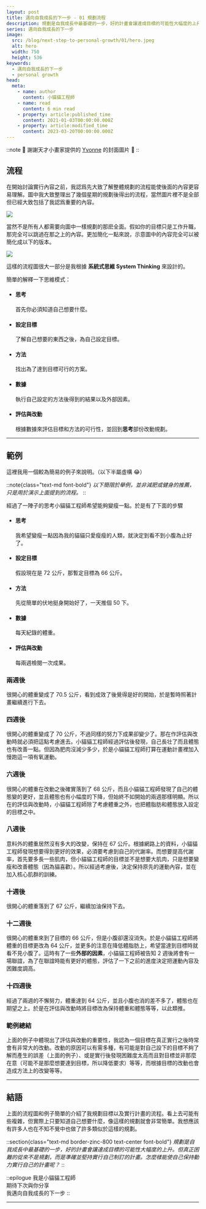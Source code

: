 ```yaml
---
layout: post
title: 邁向自我成長的下一步 - 01 規劃流程
description: 規劃是自我成長中最基礎的一步，好的計畫會讓達成目標的可能性大幅度的上升。
series: 邁向自我成長的下一步
image:
  src: /blog/next-step-to-personal-growth/01/hero.jpeg
  alt: hero
  width: 750
  height: 536
keywords:
  - 邁向自我成長的下一步
  - personal growth
head:
  meta:
    - name: author
      content: 小貓貓工程師
    - name: read
      content: 6 min read
    - property: article:published_time
      content: 2021-01-03T00:00:00.000Z
    - property: article:modified_time
      content: 2023-03-20T00:00:00.000Z
---
```


::note
🙌 謝謝天才小畫家提供的 [Yvonne](https://instagram.com/yvo0503kr?igshid=p9lwrcxrjtgo&ref=blog.ewocker.com) 的封面圖片 🙌
::

## 流程

在開始討論實行內容之前，我認爲先大致了解整體規劃的流程能使後面的內容更容易理解。圖中我大致整理出了幾個星期的規劃後得出的流程，當然圖片裡不是全部但已經大致包括了我認爲重要的內容。

![](/blog/next-step-to-personal-growth/01/flow.png)

當然不是所有人都需要向圖中一樣規劃的那麽全面。假如你的目標只是工作升職，那完全可以跳過在那之上的內容。更加簡化一點來說，示意圖中的內容完全可以被簡化成以下的版本。

![](/blog/next-step-to-personal-growth/01/goal.png)

這樣的流程圖很大一部分是我根據 **系統式思維 System Thinking** 來設計的。

簡單的解釋一下思維模式：

- #### 思考
  首先你必須知道自己想要什麼。
- #### 設定目標
  了解自己想要的東西之後，為自己設定目標。
- #### 方法
  找出為了達到目標可行的方案。
- #### 數據
  執行自己設定的方法後得到的結果以及外部因素。
- #### 評估與改動  
  根據數據來評估目標和方法的可行性，並回到**思考**部份改動規劃。

---

## 範例

這裡我用一個較為簡易的例子來說明。（以下半屬虛構 😂）

::note{class="text-md font-bold"}
_以下簡限於舉例，並非減肥或健身的推薦，只是用於演示上面提到的流程。_
::

經過了一陣子的思考小貓貓工程師希望能夠變瘦一點。於是有了下面的步驟

- #### 思考  
    我希望變瘦一點因為我的貓貓只愛瘦瘦的人類，就決定到看不到小腹為止好了。
- #### 設定目標  
    假設現在是 72 公斤，那暫定目標為 66 公斤。
- #### 方法  
    先從簡單的伏地挺身開始好了，一天推個 50 下。
- #### 數據  
    每天紀錄的體重。
- #### 評估與改動  
    每兩週檢閱一次成果。

### 兩週後

很開心的體重變成了 70.5 公斤，看到成效了後覺得是好的開始，於是暫時照著計畫繼續進行下去。

### 四週後

很開心的體重變成了 70 公斤，不過同樣的努力下成果卻變少了。那在作評估與改動時就必須把這點考慮進去。小貓貓工程師經過評估後發現，自己長壮了而且體態也有改善一點。但因為肥肉沒減少多少，於是小貓貓工程師打算在運動計畫裡加入慢跑這一項有氧運動。

### 六週後

很開心的體重在改動之後確實落到了 68 公斤，而且小貓貓工程師發現了自己的體態變的更好，並且體態也有小幅度的下降，但始終不如開始的兩週那樣明顯。所以在的評估與改動時，小貓貓工程師除了考慮體重之外，也把體脂肪和體態放入設定的目標之中。

### 八週後

意料外的體重居然沒有多大的改變，保持在 67 公斤。根據網路上的資料，小貓貓工程師發現想要得到更好的效果，必須要考慮到自己的代謝率。而想要提高代謝率，首先要多長一些肌肉，但小貓貓工程師的目標並不是想要大肌肉，只是想要變瘦和改善體態（因為貓喜歡）。所以經過考慮後，決定保持原先的運動內容，並在加入核心肌群的訓練。

### 十週後

很開心的體重落到了 67 公斤，繼續加油保持下去。

### 十二週後

很開心的體重來到了目標的 66 公斤，但是小腹卻還沒消失。於是小貓貓工程師將體重的目標更改為 64 公斤，並更多的注意在降低體脂肪上，希望當達到目標時就看不見小腹了。這時有了一些**外部的因素**，小貓貓工程師被告知 2 週後將會有一場聯誼，為了在聯誼時能有更好的體態，評估了一下之前的進度決定把運動內容及困難度調高。

### 十四週後

經過了兩週的不懈努力，體重達到 64 公斤，並且小腹也消的差不多了，體態也在期望之上。於是在評估與改動時將目標改為保持體重和體態等等，以此類推。

### 範例總結

上面的例子中體現出了評估與改動的重要性，我認為一個目標在真正實行之後時常會有非常大的改動。改動的原因可以有需多種，有可能是對自己設下的目標不夠了解而產生的誤差（上面的例子）、或是實行後發現困難度太高而且對目標並非那麼在意（可能不是那麼想要達到目標，所以降低要求）等等，而根據目標的改動也會造成方法上的改變等等。

---

## 結語

上面的流程圖和例子簡單的介紹了我規劃目標以及實行計畫的流程。看上去可能有些複雜，但實際上只要知道自己想要什麼，像這樣的規劃就會非常簡單。我想應該有許多人也在不知不覺中也做了許多類似於這樣的規劃。

::section{class="text-md border-zinc-800 text-center font-bold"}
_規劃是自我成長中最基礎的一步，好的計畫會讓達成目標的可能性大幅度的上升。但真正困難的從來不是規劃，而是準確並堅持實行自己制訂的計畫。怎麼樣能使自己保持動力實行自己的計畫呢？_
::

::epilogue
我是小貓貓工程師<br />
期待下次與你分享<br />
我邁向自我成長的下一步
::

---
